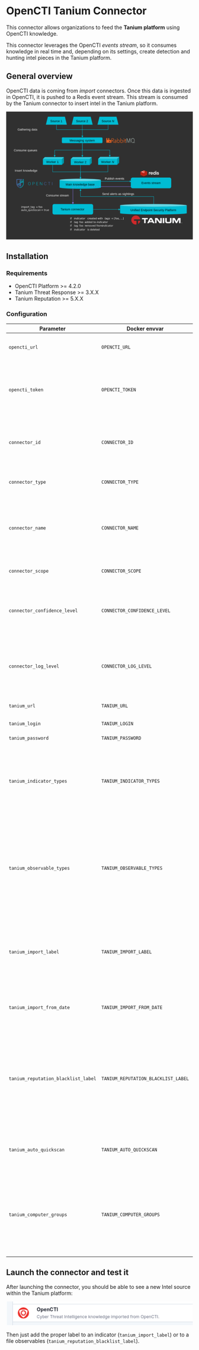 # OpenCTI Tanium Connector

This connector allows organizations to feed the **Tanium platform** using OpenCTI knowledge. 

This connector leverages the OpenCTI *events stream*, so it consumes knowledge in real time and, depending on its settings, create detection and hunting intel pieces in the Tanium platform.

## General overview

OpenCTI data is coming from *import* connectors. Once this data is ingested in OpenCTI, it is pushed to a Redis event stream. This stream is consumed by the Tanium connector to insert intel in the Tanium platform.

![Stream overview](doc/stream.png "Stream overview")

## Installation

### Requirements

- OpenCTI Platform >= 4.2.0
- Tanium Threat Response >= 3.X.X
- Tanium Reputation >= 5.X.X

### Configuration

| Parameter                            | Docker envvar                       | Mandatory    | Description                                                                                                                                                |
| ------------------------------------ | ----------------------------------- | ------------ | ---------------------------------------------------------------------------------------------------------------------------------------------------------- |
| `opencti_url`                        | `OPENCTI_URL`                       | Yes          | The URL of the OpenCTI platform.                                                                                                                           |
| `opencti_token`                      | `OPENCTI_TOKEN`                     | Yes          | The default admin token configured in the OpenCTI platform parameters file.                                                                                |
| `connector_id`                       | `CONNECTOR_ID`                      | Yes          | A valid arbitrary `UUIDv4` that must be unique for this connector.                                                                                         |
| `connector_type`                     | `CONNECTOR_TYPE`                    | Yes          | Must be `STREAM` (this is the connector type).                                                                                                             |
| `connector_name`                     | `CONNECTOR_NAME`                    | Yes          | The name of the Tanium instance, to identify it if you have multiple Tanium connectors.                                                                    |
| `connector_scope`                    | `CONNECTOR_SCOPE`                   | Yes          | Must be `tanium`, not used in this connector.                                                                                                              |
| `connector_confidence_level`         | `CONNECTOR_CONFIDENCE_LEVEL`        | Yes          | The default confidence level for created sightings (a number between 1 and 4).                                                                             |
| `connector_log_level`                | `CONNECTOR_LOG_LEVEL`               | Yes          | The log level for this connector, could be `debug`, `info`, `warn` or `error` (less verbose).                                                              |
| `tanium_url`                         | `TANIUM_URL`                        | Yes          | The Tanium instance URL.                                                                                                                                   |
| `tanium_login`                       | `TANIUM_LOGIN`                      | Yes          | The Tanium login user.                                                                                                                                     |
| `tanium_password`                    | `TANIUM_PASSWORD`                   | Yes          | The Tanium password.                                                                                                                                       |
| `tanium_indicator_types`             | `TANIUM_INDICATOR_TYPES`            | Yes          | A list of indicator types separated by `,`, could be `stix`, `yara` or `tanium-signal` (cannot be empty).                                                  |
| `tanium_observable_types`            | `TANIUM_OBSERVABLE_TYPES`           | Yes          | A list of observable types separated by `,`, could be `ipv4-addr`, `ipv6-addr`, `domain-name`, `x-opencti-hostname`, `file` or `process` (can be empty).   |
| `tanium_import_label`                | `TANIUM_IMPORT_LABEL`               | Yes          | If this label is added or present, the entity will be imported in Tanium, can be '*' to import everything.                                                 |
| `tanium_import_from_date`            | `TANIUM_IMPORT_FROM_DATE`           | No           | At the very first run, ignore all knowledge event before this date.                                                                                        |
| `tanium_reputation_blacklist_label`  | `TANIUM_REPUTATION_BLACKLIST_LABEL` | No           | If this label is added or present in an entity containing hashes, these hashes will be imported to Tanium reputation (can be '*' to import everything).    |
| `tanium_auto_quickscan`              | `TANIUM_AUTO_QUICKSCAN`             | No           | Trigger a quickscan for each inserted intel document in Tanium.                                                                                            |
| `tanium_computer_groups`             | `TANIUM_COMPUTER_GROUPS  `          | No           | A list of computer groups separated by `,`, which will be the targets of the automatic quickscan the automatic quickscan                                   |

## Launch the connector and test it

After launching the connector, you should be able to see a new Intel source within the Tanium platform:

![New source](doc/source.png "New source")

Then just add the proper label to an indicator (`tanium_import_label`) or to a file observables (`tanium_reputation_blacklist_label`).